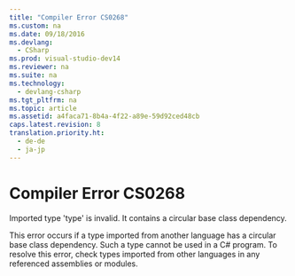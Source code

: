```yaml
---
title: "Compiler Error CS0268"
ms.custom: na
ms.date: 09/18/2016
ms.devlang: 
  - CSharp
ms.prod: visual-studio-dev14
ms.reviewer: na
ms.suite: na
ms.technology: 
  - devlang-csharp
ms.tgt_pltfrm: na
ms.topic: article
ms.assetid: a4faca71-8b4a-4f22-a89e-59d92ced48cb
caps.latest.revision: 8
translation.priority.ht: 
  - de-de
  - ja-jp
---
```

# Compiler Error CS0268
Imported type 'type' is invalid. It contains a circular base class dependency.  
  
 This error occurs if a type imported from another language has a circular base class dependency. Such a type cannot be used in a C# program. To resolve this error, check types imported from other languages in any referenced assemblies or modules.